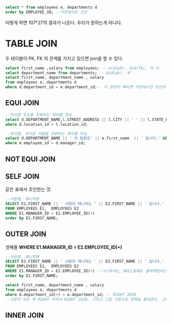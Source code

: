 ```sql
select * from employees e, departments d
order by EMPLOYEE_ID; --카르테시안 조인
```

이렇게 하면 107*27의 결과가 나온다. 우리가 원하는게 아니다.

# TABLE JOIN

두 테이블이 PK, FK 의 관계를 가지고 있으면 join을 할 수 있다.

```SQL
select first_name ,salary from employees; -- eid(pk), did(fk), 자 다
select department_name from departments; -- did(pk), 부
select first_name, department_name , salary
from employees e, departments d
where d.department_id = e.department_id;-- 이 문장이 빠지면 카르테시안 조인이 나온다. 
```



## EQUI JOIN

```sql
--부서명 주소를 조회하는 쿼리를 작성
select d.DEPARTMENT_NAME,l.STREET_ADDRESS || l.CITY || ' ' || l.STATE_PROVINCE  ADDRESS from departments d, locations l
where d.location_id = l.location_id;
```

```sql
--부서명, 부서장 이름을 조회하는 쿼리를 작성
select d.DEPARTMENT_NAME || ' 의 팀장은' || e.first_name  || ' 입니다.' AS "MANAGER OF EACH DEPARTMENT" from departments d, employees e
where e.employee_id = d.manager_id;
```



## NOT EQUI JOIN



## SELF JOIN

같은 표에서 조인한는 것.

```SQL
--사원명, 매니저명
SELECT E1.FIRST_NAME || ' 사원의 매니저는 ' || E2.FIRST_NAME || ' 입니다.' as manager
FROM EMPLOYEES E1,  EMPLOYEES E2
WHERE E1.MANAGER_ID = E2.EMPLOYEE_ID(+)
order by E1.FIRST_NAME;
```



## OUTER JOIN

셋째줄 **WHERE E1.MANAGER_ID = E2.EMPLOYEE_ID(+)** 

```SQL
--사원명, 매니저명
SELECT E1.FIRST_NAME || ' 사원의 매니저는 ' || E2.FIRST_NAME || ' 입니다.' as manager
FROM EMPLOYEES E1,  EMPLOYEES E2
WHERE E1.MANAGER_ID = E2.EMPLOYEE_ID(+) --(+)표시는, NULL일때도 출력해달라는 뜻.
order by E1.FIRST_NAME;
```



```SQL
select first_name, department_name , salary
from employees e, departments d
where d.department_id(+) = e.department_id; -- RIGHT JOIN
--기준이 되는 쪽 RIGHT 이라서 RIGHT JOIN, 그리고 그걸 기준으로 왼쪽을 붙여준다. 그래서 E.DEPARTMENT_ID가 NULL 인 애들도 그대로 나온다.  아니라 반대쪽에 (+)를 붙여준다. 
```





## INNER JOIN